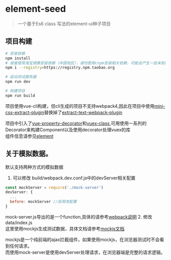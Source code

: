 # element-seed

> 一个基于Es6 class 写法的element-ui种子项目

## 项目构建

``` bash
# 安装依赖
npm install
# 或者使用淘宝镜像安装依赖（中国地区），请勿使用cnpm安装相关依赖，可能会产生一些未知问题
npm i --registry=https://registry.npm.taobao.org

# 启动测试服务器
npm run dev

# 构建项目
npm run build
```

项目使用vue-cli构建，但cli生成的项目不支持webpack4,因此在项目中使用[mini-css-extract-plugin](https://github.com/webpack-contrib/mini-css-extract-plugin)替换掉了[extract-text-webpack-plugin](https://github.com/webpack-contrib/extract-text-webpack-plugin)  

项目中引入了[vue-property-decorator](https://github.com/kaorun343/vue-property-decorator)和[vuex-class](https://github.com/ktsn/vuex-class),可用使用一系列的Decorator来构建Component以及使用decorator处理vuex的库  
组件信息请参见[element](http://element.eleme.io)

## 关于模拟数据。
默认支持两种方式的模拟数据
1. 可以修改 build/webpack.dev.conf.js中的devServer相关配置
```javascript
const mockServer = require('./mock-server')
devServer: {
  ...
  before: mockServer //启用改配置
}
```
mock-server.js导出的是一个function,具体的请参考[webpack说明](https://webpack.js.org/configuration/dev-server/#devserver-before)
2. 修改data/index.js  
这里使用mockjs生成测试数据，具体文档请参考[mockjs文档](http://mockjs.com/)  

mockjs是一个纯前端的ajax拦截组件，如果使用mockjs，在浏览器测试时不会看到任何请求。  
而使用mock-server是使用devServer处理请求，在浏览器端是完整的请求逻辑。
